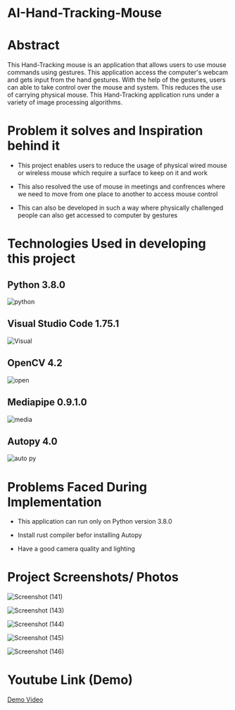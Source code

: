 # AI-Hand-Tracking-Mouse


# Abstract

This Hand-Tracking mouse is an application that allows users to use mouse commands using gestures. This application access the computer's webcam and gets input from the hand gestures. With the help of the gestures, users can able to take control over the mouse and system. This reduces the use of carrying physical mouse. This Hand-Tracking application runs under a variety of image processing algorithms.

# Problem it solves and Inspiration behind it

* This project enables users to reduce the usage of physical wired mouse or wireless mouse which require a surface to keep on it and work

* This also resolved the use of mouse in meetings and confrences where we need to move from one place to another to access mouse control

* This can also be developed in such a way where physically challenged people can also get accessed to computer by gestures

# Technologies Used in developing this project

## Python 3.8.0

![python](https://user-images.githubusercontent.com/111226890/219936143-d9c039c3-d70d-40ab-b4b6-464ceefbd396.jpeg)

## Visual Studio Code 1.75.1

![Visual](https://user-images.githubusercontent.com/111226890/219936156-a5e6ad70-2680-48ab-822c-044e27b07e03.png)

## OpenCV 4.2

![open](https://user-images.githubusercontent.com/111226890/219936148-750a0aff-9482-4ae1-bd04-b869f2f09e27.png)

## Mediapipe 0.9.1.0

![media](https://user-images.githubusercontent.com/111226890/219936414-4e65ba78-1247-444e-8236-723d2b4516a5.png)

## Autopy 4.0

![auto py](https://user-images.githubusercontent.com/111226890/219936438-c50a3008-66fd-4b43-9f2e-9b5073bbef5b.jpeg)

# Problems Faced During Implementation

* This application can run only on Python version 3.8.0

* Install rust compiler befor installing Autopy

* Have a good camera quality and lighting


# Project Screenshots/ Photos
![Screenshot (141)](https://user-images.githubusercontent.com/111226890/219935450-1c8c0343-031f-44ee-9f0c-f15da6005625.png)

![Screenshot (143)](https://user-images.githubusercontent.com/111226890/219935483-cde219fd-fb4b-4794-b96b-a1a24f7fc3b3.png)

![Screenshot (144)](https://user-images.githubusercontent.com/111226890/219935484-ed1f02ec-bac5-474e-9ced-d01d9f2f9151.png)

![Screenshot (145)](https://user-images.githubusercontent.com/111226890/219935487-9cd238e5-c7b8-4130-b2b6-b27a8bfe25e0.png)

![Screenshot (146)](https://user-images.githubusercontent.com/111226890/219935489-59a22d0f-3f41-458a-a016-f9d57c732449.png)


# Youtube Link (Demo)

[Demo Video](https://youtu.be/Yut7xbnt2do)


